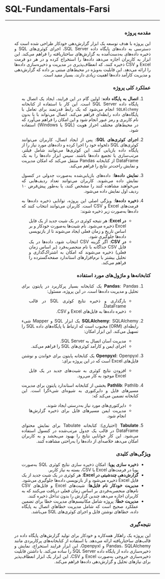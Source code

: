 # SQL-Fundamentals-Farsi
***



<section style="direction: rtl; text-align: justify; margin: 30px;">

### مقدمه پروژه

این پروژه با هدف توسعه یک ابزار گزارش‌دهی خودکار طراحی شده است که دسترسی به داده‌های پایگاه داده SQL Server، اجرای کوئری‌های SQL و ذخیره داده‌های به‌دست‌آمده به گزارش‌های ساختاریافته را فراهم می‌کند. این ابزار به کاربران اجازه می‌دهد داده‌ها را استخراج کرده و در هر دو فرمت Excel و CSV ذخیره کنند، که انعطاف‌پذیری در مدیریت و ذخیره‌سازی داده‌ها را ارائه می‌دهد. این قابلیت به‌ویژه در محیط‌های مبتنی بر داده که گزارش‌دهی و مدیریت کارآمد داده‌ها اهمیت زیادی دارند، بسیار مفید است.

### عملکرد کلی پروژه

1. **اتصال به پایگاه داده**: 
   اولین گام در این فرایند، ایجاد یک اتصال به پایگاه داده SQL Server است. این کار با استفاده از کتابخانه `SQLAlchemy` انجام می‌شود که یک رابط قدرتمند برای تعامل با پایگاه‌های داده رابطه‌ای فراهم می‌کند. اتصال می‌تواند با یا بدون نام کاربری و رمز عبور انجام شود و این امکان را فراهم می‌آورد که در محیط‌های مختلف احراز هویت (SQL یا Windows) استفاده شود.

2. **اجرای کوئری‌های SQL**:
   پس از ایجاد اتصال، کاربران می‌توانند کوئری‌های SQL دلخواه خود را اجرا کرده و داده‌های مورد نیاز را از پایگاه داده بازیابی کنند. این کوئری‌ها می‌توانند شامل فیلتر، مرتب‌سازی یا تجمیع داده‌ها باشند. سپس ابزار داده‌ها را به یک DataFrame از کتابخانه Pandas منتقل می‌کند که امکان مدیریت و نمایش راحت‌تر نتایج را فراهم می‌کند.

3. **نمایش داده‌ها**:
   داده‌های بازیابی‌شده به‌صورت جدولی در کنسول نمایش داده می‌شوند. کاربران می‌توانند تعداد ردیف‌هایی که می‌خواهند مشاهده کنند را مشخص کنند، یا به‌طور پیش‌فرض ۱۰ ردیف اول نمایش داده می‌شود.

4. **ذخیره داده‌ها**:
   ویژگی اصلی این پروژه، توانایی ذخیره داده‌ها به فرمت‌های Excel و CSV است. کاربران می‌توانند انتخاب کنند که داده‌ها به‌صورت زیر ذخیره شوند:
   - **در Excel**: هر نتیجه کوئری در یک شیت جدید از یک فایل Excel ذخیره می‌شود. نام شیت‌ها به‌صورت خودکار و بر اساس تاریخ و زمان فعلی ایجاد می‌شوند تا از بازنویسی داده‌ها جلوگیری شود.
   - **در CSV**: اگر گزینه CSV انتخاب شود، داده‌ها در یک فایل CSV جداگانه با نام منحصربه‌فرد (بر اساس زمان فعلی) ذخیره می‌شوند که امکان به اشتراک‌گذاری و تحلیل بیشتر با نرم‌افزارهای استاندارد صفحه‌گسترده را فراهم می‌کند.

### کتابخانه‌ها و ماژول‌های مورد استفاده

1. **Pandas**:
   Pandas یک کتابخانه بسیار پرکاربرد در پایتون برای تحلیل و مدیریت داده‌ها است. در این پروژه، مسئول:
   - بارگذاری و ذخیره نتایج کوئری SQL در قالب DataFrame.
   - ذخیره داده‌ها به فایل‌های Excel و CSV.
   
2. **SQLAlchemy**:
   SQLAlchemy یک ابزار SQL و Mapper شیء رابطه‌ای (ORM) محبوب است که ارتباط با پایگاه‌های داده SQL را تسهیل می‌کند. این ابزار امکان:
   - مدیریت آسان اتصال به SQL Server.
   - اجرای ایمن و کارآمد کوئری‌های SQL را فراهم می‌کند.

3. **Openpyxl**:
   Openpyxl یک کتابخانه پایتون برای خواندن و نوشتن فایل‌های Excel است که در این پروژه برای:
   - افزودن نتایج کوئری به شیت‌های جدید در یک فایل Excel موجود به کار می‌رود.
   
4. **Pathlib**:
   Pathlib بخشی از کتابخانه استاندارد پایتون برای مدیریت مسیرهای فایل و دایرکتوری به شیوه‌ای شیءگرا است. این کتابخانه تضمین می‌کند که:
   - دایرکتوری‌های مورد نیاز به‌درستی ایجاد شوند.
   - مدیریت ایمن مسیرهای فایل برای ذخیره گزارش‌ها انجام شود.
   
5. **Tabulate** (اختیاری):
   کتابخانه Tabulate برای نمایش محتوای DataFrame در قالب یک جدول مرتب‌شده در کنسول استفاده می‌شود. این کار خوانایی نتایج را بهبود می‌بخشد و به کاربران امکان می‌دهد خلاصه‌ای از داده‌ها را به‌راحتی مشاهده کنند.

### ویژگی‌های کلیدی

- **ذخیره سازی پویا**: امکان ذخیره سازی نتایج کوئری SQL به‌صورت پویا در فرمت‌های Excel یا CSV، بسته به نیاز کاربر.
- **گزارش‌دهی چندشیتی در Excel**: هر کوئری در یک شیت جدید از یک فایل Excel ذخیره می‌شود و از بازنویسی داده‌ها جلوگیری می‌شود.
- **مدیریت خودکار نام فایل‌ها**: شیت‌های Excel و فایل‌های CSV نام‌های منحصربه‌فردی بر اساس زمان فعلی دریافت می‌کنند که به کاربران اجازه می‌دهد چندین گزارش را بدون تداخل ذخیره کنند.
- **مدیریت خطا**: پروژه شامل مکانیسم‌های مدیریت خطا برای تضمین عملکرد صحیح است که شامل مدیریت خطاهای اتصال به پایگاه داده، خطاهای نوشتن فایل و اجرای کوئری‌های SQL می‌باشد.

### نتیجه‌گیری

این پروژه یک راهکار همه‌کاره و خودکار برای تولید گزارش‌های پایگاه داده در قالب‌های ساختاریافته ارائه می‌دهد. با استفاده از کتابخانه‌های پرکاربردی مانند Pandas، SQLAlchemy و Openpyxl، این ابزار فرایند استخراج، نمایش و ذخیره‌سازی داده از پایگاه داده SQL Server را ساده می‌کند. با داشتن قابلیت ذخیره‌سازی خروجی به‌صورت Excel و CSV، این ابزار یک ابزار انعطاف‌پذیر برای نیازهای تحلیل و گزارش‌دهی داده‌ها فراهم می‌کند.

</section>

***
